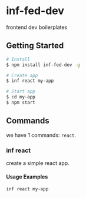 # inf-fed-dev

frontend dev boilerplates

## Getting Started

```bash
# Install
$ npm install inf-fed-dev -g

# Create app
$ inf react my-app

# Start app
$ cd my-app
$ npm start
```

## Commands

we have 1 commands: `react`.

### inf react <appName>

create a simple react app.

#### Usage Examples

```bash
inf react my-app
```
